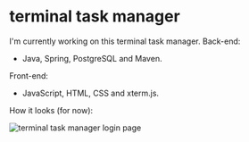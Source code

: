# terminal task manager

I'm currently working on this terminal task manager.
Back-end: 
- Java, Spring, PostgreSQL and Maven.

Front-end:
- JavaScript, HTML, CSS and xterm.js.

How it looks (for now):

![terminal task manager login page](https://i.imgur.com/aT6bhLz.jpeg)
